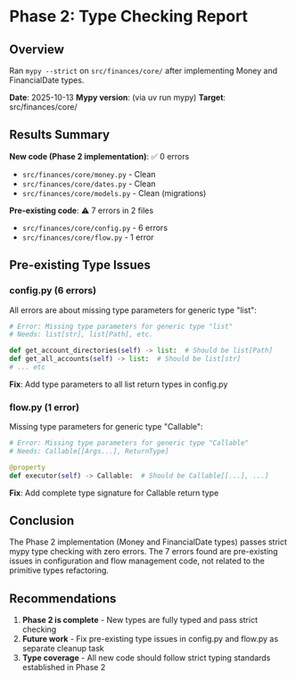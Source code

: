 # Phase 2: Type Checking Report

## Overview

Ran `mypy --strict` on `src/finances/core/` after implementing Money and FinancialDate types.

**Date**: 2025-10-13
**Mypy version**: (via uv run mypy)
**Target**: src/finances/core/

## Results Summary

**New code (Phase 2 implementation)**: ✅ 0 errors
- `src/finances/core/money.py` - Clean
- `src/finances/core/dates.py` - Clean
- `src/finances/core/models.py` - Clean (migrations)

**Pre-existing code**: ⚠️ 7 errors in 2 files
- `src/finances/core/config.py` - 6 errors
- `src/finances/core/flow.py` - 1 error

## Pre-existing Type Issues

### config.py (6 errors)

All errors are about missing type parameters for generic type "list":

```python
# Error: Missing type parameters for generic type "list"
# Needs: list[str], list[Path], etc.

def get_account_directories(self) -> list:  # Should be list[Path]
def get_all_accounts(self) -> list:  # Should be list[str]
# ... etc
```

**Fix**: Add type parameters to all list return types in config.py

### flow.py (1 error)

Missing type parameters for generic type "Callable":

```python
# Error: Missing type parameters for generic type "Callable"
# Needs: Callable[[Args...], ReturnType]

@property
def executor(self) -> Callable:  # Should be Callable[[...], ...]
```

**Fix**: Add complete type signature for Callable return type

## Conclusion

The Phase 2 implementation (Money and FinancialDate types) passes strict mypy type checking with zero errors. The 7 errors found are pre-existing issues in configuration and flow management code, not related to the primitive types refactoring.

## Recommendations

1. **Phase 2 is complete** - New types are fully typed and pass strict checking
2. **Future work** - Fix pre-existing type issues in config.py and flow.py as separate cleanup task
3. **Type coverage** - All new code should follow strict typing standards established in Phase 2
